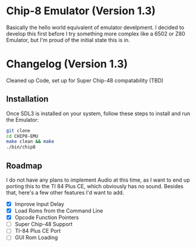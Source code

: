 # Chip-8 Emulator (Version 1.3)

Basically the hello world equivalent of emulator develpment. I decided to develop this first before I try something more complex like a 6502 or Z80 Emulator, but I'm proud of the initial state this is in.

# Changelog (Version 1.3)  

Cleaned up Code, set up for Super Chip-48 compatability (TBD)

## Installation  

Once SDL3 is installed on your system, follow these steps to install and run the Emulator:  

```bash  
git clone
cd CHIP8-EMU
make clean && make
./bin/chip8
```  

## Roadmap  

I do not have any plans to implement Audio at this time, as I want to end up porting this to the TI 84 Plus CE, which obviously has no sound. Besides that, here's a few other features I'd want to add.

- [x] Improve Input Delay
- [x] Load Roms from the Command Line
- [x] Opcode Function Pointers
- [ ] Super Chip-48 Support
- [ ] TI-84 Plus CE Port
- [ ] GUI Rom Loading
